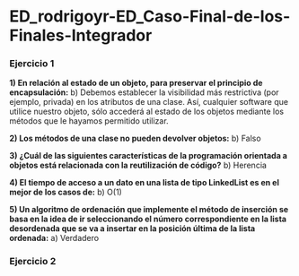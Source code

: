 # ED_rodrigoyr-ED_Caso-Final-de-los-Finales-Integrador

### Ejercicio 1
**1)     En relación al estado de un objeto, para preservar el principio de encapsulación:**
b)    Debemos establecer la visibilidad más restrictiva (por ejemplo, privada) en los atributos de una clase. Así, cualquier software que utilice nuestro objeto, sólo accederá al estado de los objetos mediante los métodos que le hayamos permitido utilizar.

**2)     Los métodos de una clase no pueden devolver objetos:**
b)    Falso

**3)     ¿Cuál de las siguientes características de la programación orientada a objetos está relacionada con la reutilización de código?**
b)    Herencia

**4)     El tiempo de acceso a un dato en una lista de tipo LinkedList es en el mejor de los casos de:**
b)    O(1)

**5)     Un algoritmo de ordenación que implemente el método de inserción se basa en la idea de ir seleccionando el número correspondiente en la lista desordenada que se va a insertar en la posición última de la lista ordenada:**
a)    Verdadero

### Ejercicio 2

